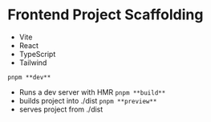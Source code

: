 # Frontend Project Scaffolding

- Vite
- React
- TypeScript
- Tailwind

`pnpm **dev**`

- Runs a dev server with HMR
  `pnpm **build**`
- builds project into ./dist
  `pnpm **preview**`
- serves project from ./dist
